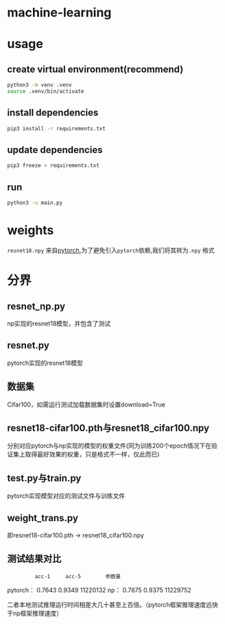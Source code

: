 # machine-learning

# usage

## create virtual environment(recommend)

```bash
python3 -m venv .venv
source .venv/bin/activate
```

## install dependencies
```bash
pip3 install -r requirements.txt
```

## update dependencies
```bash
pip3 freeze > requirements.txt
```

## run
```bash
python3 -u main.py
```

# weights

`resnet18.npy` 来自[pytorch](https://download.pytorch.org/models/resnet18-f37072fd.pth),为了避免引入`pytorch`依赖,我们将其转为`.npy` 格式

# 分界

## resnet_np.py
np实现的resnet18模型，并包含了测试
## resnet.py
pytorch实现的resnet18模型
## 数据集
Cifar100，如需运行测试加载数据集时设置download=True
## resnet18-cifar100.pth与resnet18_cifar100.npy
分别对应pytorch与np实现的模型的权重文件(同为训练200个epoch情况下在验证集上取得最好效果的权重，只是格式不一样，仅此而已)
## test.py与train.py
pytorch实现模型对应的测试文件与训练文件
## weight_trans.py
即resnet18-cifar100.pth -> resnet18_cifar100.npy

## 测试结果对比
             acc-1     acc-5        参数量
pytorch：    0.7643     0.9349      11220132
np：         0.7875     0.9375      11229752

二者本地测试推理运行时间相差大几十甚至上百倍。（pytorch框架推理速度远快于np框架推理速度）